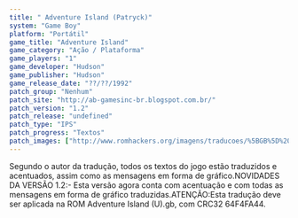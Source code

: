 ```yaml
---
title: " Adventure Island (Patryck)"
system: "Game Boy"
platform: "Portátil"
game_title: "Adventure Island"
game_category: "Ação / Plataforma"
game_players: "1"
game_developer: "Hudson"
game_publisher: "Hudson"
game_release_date: "??/??/1992"
patch_group: "Nenhum"
patch_site: "http://ab-gamesinc-br.blogspot.com.br/"
patch_version: "1.2"
patch_release: "undefined"
patch_type: "IPS"
patch_progress: "Textos"
patch_images: ["http://www.romhackers.org/imagens/traducoes/%5BGB%5D%20Adventure%20Island%20-%20Patryck%20-%201.png","http://www.romhackers.org/imagens/traducoes/%5BGB%5D%20Adventure%20Island%20-%20Patryck%20-%202.png","http://www.romhackers.org/imagens/traducoes/%5BGB%5D%20Adventure%20Island%20-%20Patryck%20-%203.png"]
---
```

Segundo o autor da tradução, todos os textos do jogo estão traduzidos e acentuados, assim como as mensagens em forma de gráfico.NOVIDADES DA VERSÃO 1.2:- Esta versão agora conta com acentuação e com todas as mensagens em forma de gráfico traduzidas.ATENÇÃO:Esta tradução deve ser aplicada na ROM Adventure Island (U).gb, com CRC32 64F4FA44.